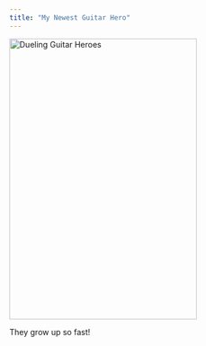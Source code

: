 ```yaml
---
title: "My Newest Guitar Hero"
---
```

<p><a href="http://www.flickr.com/photos/lemon/3899678710/" class="tt-flickr tt-flickr-Medium" title="Dueling Guitar Heroes"><img class="alignnone" src="http://farm4.static.flickr.com/3600/3899678710_2bd6a01369.jpg" alt="Dueling Guitar Heroes" width="333" height="500" /></a></p>
<p>They grow up so fast!</p>
